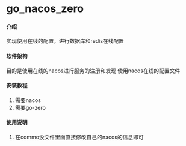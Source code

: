# go_nacos_zero

#### 介绍
实现使用在线的配置，进行数据库和redis在线配置

#### 软件架构
目的是使用在线的nacos进行服务的注册和发现 
使用nacos在线的配置文件


#### 安装教程

1.  需要nacos
2.  需要go-zero


#### 使用说明

1.  在commo没文件里面直接修改自己的nacos的信息即可




